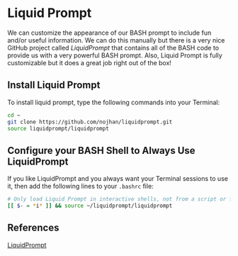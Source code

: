 # Liquid Prompt

We can customize the appearance of our BASH prompt to include fun and/or useful information. We can do this manually but there is a very nice GitHub project called _LiquidPrompt_ that contains all of the BASH code to provide us with a very powerful BASH prompt. Also, Liquid Prompt is fully customizable but it does a great job right out of the box!

## Install Liquid Prompt

To install liquid prompt, type the following commands into your Terminal:

```bash
cd ~
git clone https://github.com/nojhan/liquidprompt.git
source liquidprompt/liquidprompt
```

## Configure your BASH Shell to Always Use LiquidPrompt

If you like LiquidPrompt and you always want your Terminal sessions to use it, then add the following lines to your `.bashrc` file:

```bash
# Only load Liquid Prompt in interactive shells, not from a script or from scp
[[ $- = *i* ]] && source ~/liquidprompt/liquidprompt
```

## References
[LiquidPrompt](https://github.com/nojhan/liquidprompt)
